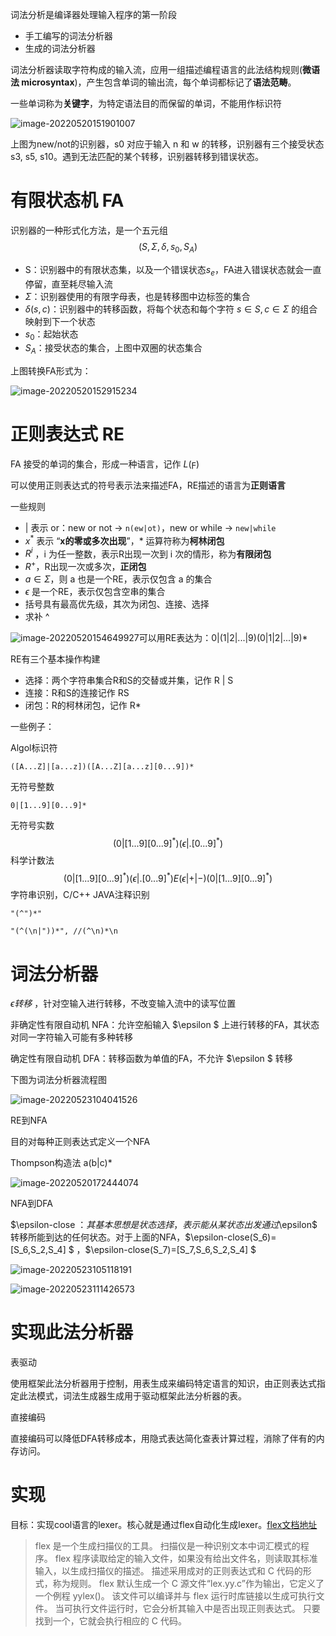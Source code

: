 词法分析是编译器处理输入程序的第一阶段

- 手工编写的词法分析器
- 生成的词法分析器

词法分析器读取字符构成的输入流，应用一组描述编程语言的此法结构规则(**微语法 microsyntax**)，产生包含单词的输出流，每个单词都标记了**语法范畴**。

一些单词称为**关键字**，为特定语法目的而保留的单词，不能用作标识符

![image-20220520151901007](词法分析.assets/image-20220520151901007.png)

上图为new/not的识别器，s0 对应于输入 n 和 w 的转移，识别器有三个接受状态 s3, s5, s10。遇到无法匹配的某个转移，识别器转移到错误状态。

# **有限状态机 FA**

识别器的一种形式化方法，是一个五元组
$$
(S,\Sigma,\delta,s_0,S_A)
$$

- S：识别器中的有限状态集，以及一个错误状态$s_e$，FA进入错误状态就会一直停留，直至耗尽输入流
- $\Sigma$：识别器使用的有限字母表，也是转移图中边标签的集合
- $\delta(s,c)$：识别器中的转移函数，将每个状态和每个字符 $s \in S, c \in \Sigma$ 的组合映射到下一个状态
- $s_0$：起始状态
- $S_A$：接受状态的集合，上图中双圈的状态集合 

上图转换FA形式为：

![image-20220520152915234](词法分析.assets/image-20220520152915234.png)

# 正则表达式 RE

FA 接受的单词的集合，形成一种语言，记作 $L(\digamma)$ 

可以使用正则表达式的符号表示法来描述FA，RE描述的语言为**正则语言**

一些规则

- | 表示 or：new or not -> `n(ew|ot)`，new or while -> `new|while`
- $x^*$ 表示 “**x的零或多次出现**”，* 运算符称为**柯林闭包**
- $R^i$ ，i 为任一整数，表示R出现一次到 i 次的情形，称为**有限闭包**
- $R^+$，R出现一次或多次，**正闭包**
- $a \in \Sigma$，则 a 也是一个RE，表示仅包含 a 的集合
- $\epsilon$ 是一个RE，表示仅包含空串的集合
- 括号具有最高优先级，其次为闭包、连接、选择
- 求补 ^

![image-20220520154649927](词法分析.assets/image-20220520154649927.png)可以用RE表达为：$0|(1|2|...|9)(0|1|2|...|9)*$

RE有三个基本操作构建

- 选择：两个字符串集合R和S的交替或并集，记作 R | S
- 连接：R和S的连接记作 RS
- 闭包：R的柯林闭包，记作 R*

一些例子：

Algol标识符

```
([A...Z]|[a...z])([A...Z][a...z][0...9])*
```

无符号整数

```
0|[1...9][0...9]*
```

无符号实数
$$
(0|[1...9][0...9]^*)(\epsilon|.[0...9]^*)
$$
科学计数法
$$
(0|[1...9][0...9]^*)(\epsilon|.[0...9]^*)E(\epsilon|+|-)(0|[1...9][0...9]^*)
$$
字符串识别，C/C++ JAVA注释识别

```
"(^")*"
```

```
"(^(\n|"))*", //(^\n)*\n
```

# 词法分析器

$\epsilon 转移$ ，针对空输入进行转移，不改变输入流中的读写位置

非确定性有限自动机 NFA：允许空船输入 $\epsilon $ 上进行转移的FA，其状态对同一字符输入可能有多种转移

确定性有限自动机 DFA：转移函数为单值的FA，不允许 $\epsilon $ 转移

下图为词法分析器流程图

![image-20220523104041526](词法分析.assets/image-20220523104041526.png)

RE到NFA

目的对每种正则表达式定义一个NFA

Thompson构造法 a(b|c)*

![image-20220520172444074](词法分析.assets/image-20220520172444074.png)





NFA到DFA 

$\epsilon-close $：其基本思想是状态选择，表示能从某状态出发通过$\epsilon$ 转移所能到达的任何状态。对于上面的NFA，$\epsilon-close(S_6)=[S_6,S_2,S_4] $ ，$\epsilon-close(S_7)=[S_7,S_6,S_2,S_4] $ 

![image-20220523105118191](词法分析.assets/image-20220523105118191.png)

![image-20220523111426573](词法分析.assets/image-20220523111426573.png)

# 实现此法分析器

表驱动

使用框架此法分析器用于控制，用表生成来编码特定语言的知识，由正则表达式指定此法模式，词法生成器生成用于驱动框架此法分析器的表。

直接编码

直接编码可以降低DFA转移成本，用隐式表达简化查表计算过程，消除了伴有的内存访问。

# 实现

目标：实现cool语言的lexer。核心就是通过flex自动化生成lexer。[flex文档地址](https://garudaxc.github.io/BisonTest/#Introduction)

> flex 是一个生成扫描仪的工具。 扫描仪是一种识别文本中词汇模式的程序。 flex 程序读取给定的输入文件，如果没有给出文件名，则读取其标准输入，以生成扫描仪的描述。 描述采用成对的正则表达式和 C 代码的形式，称为规则。 flex 默认生成一个 C 源文件“lex.yy.c”作为输出，它定义了一个例程 yylex()。 该文件可以编译并与 flex 运行时库链接以生成可执行文件。 当可执行文件运行时，它会分析其输入中是否出现正则表达式。 只要找到一个，它就会执行相应的 C 代码。
